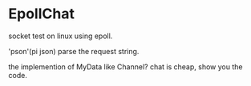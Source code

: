 # EpollChat

socket test on linux using epoll.

'pson'(pi json) parse the request string.

the implemention of MyData like Channel? chat is cheap, show you the code.

